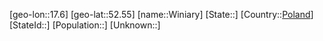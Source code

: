 ﻿---
location: [52.55,17.6]
type: City
tags:
- geo/City


SpocWebEntityId: 35641
isDeleted: false
confidential: public

---
[geo-lon::17.6]
[geo-lat::52.55]
[name::Winiary]
[State::]
[Country::[Poland](geo/Continent/Europe/Poland.md)]
[StateId::]
[Population::]
[Unknown::]

